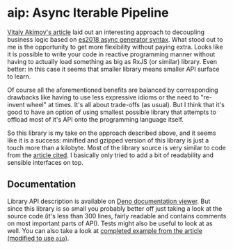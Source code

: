 # aip: Async Iterable Pipeline

[Vitaly Akimov's article](https://medium.com/dailyjs/decoupling-business-logic-using-async-generators-cc257f80ab33)
laid out an interesting approach to decoupling business logic based on
[es2018 async generator syntax](https://kangax.github.io/compat-table/es2016plus/#test-Asynchronous_Iterators).
What stood out to me is the opportunity to get more flexibility without paying
extra. Looks like it is possible to write your code in reactive programming
manner without having to actually load something as big as RxJS (or similar)
library. Even better: in this case it seems that smaller library means smaller
API surface to learn.

Of course all the aforementioned benefits are balanced by corresponding
drawbacks like having to use less expressive idioms or the need to "re-invent
wheel" at times. It's all about trade-offs (as usual). But I think that it's
good to have an option of using smallest possible library that attempts to
offload most of it's API onto the programming language itself.

So this library is my take on the approach described above, and it seems like it
is a success: minified and gzipped version of this library is just a touch more
than a kilobyte. Most of the library source is very similar to code from the
[article cited](https://medium.com/dailyjs/decoupling-business-logic-using-async-generators-cc257f80ab33).
I basically only tried to add a bit of readability and sensible interfaces on
top.

## Documentation

Library API description is available on
[Deno documentation viewer](https://doc.deno.land/https/deno.land/x/aip@v1.1.0/mod.ts).
But since this library is so small you probably better off just taking a look at
the source code (it's less than 300 lines, fairly readable and contains comments
on most important parts of API). Tests might also be useful to look at as well.
You can also take a look at
[completed example from the article (modified to use
`aip`)](https://jsfiddle.net/27v1p8gz/).
